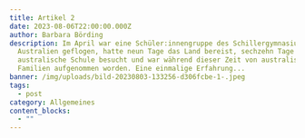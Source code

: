 ```yaml
---
title: Artikel 2
date: 2023-08-06T22:00:00.000Z
author: Barbara Börding
description: Im April war eine Schüler:innengruppe des Schillergymnasiums nach
  Australien geflogen, hatte neun Tage das Land bereist, sechzehn Tage eine
  australische Schule besucht und war während dieser Zeit von australischen
  Familien aufgenommen worden. Eine einmalige Erfahrung...
banner: /img/uploads/bild-20230803-133256-d306fcbe-1-.jpeg
tags:
  - post
category: Allgemeines
content_blocks:
  - ""
---
```

